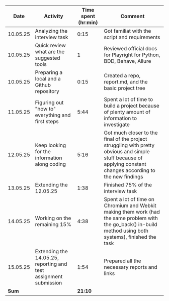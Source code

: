 | Date | Activity | Time spent (hr:min) | Comment |
| --- | --- | --- | --- |
| 10.05.25 | Analyzing the interview task | 0:15 | Got familiat with the script and requirements |
| 10.05.25 | Quick review what are the suggested tools | 1 | Reviewed official docs for Playright for Python, BDD, Behave, Allure |
| 10.05.25 | Preparing a local and a Github repository | 0:15 | Created a repo, report.md, and the basic project tree |
| 11.05.25 | Figuring out "how to" everything and first steps | 5:44 | Spent a lot of time to build a project because of plenty amount of information to investigate
| 12.05.25 | Keep looking for the information along coding | 5:16 | Got much closer to the final of the project struggling with pretty obvious and simple stuff because of applying constant changes according to the new findings
| 13.05.25 | Extending the 12.05.25 | 1:38 | Finished 75% of the interview task
| 14.05.25 | Working on the remaining 15% | 4:38 | Spent a lot of time on Chromium and Webkit making them work (had the same problem with the go_back() in-build method using both systems), finished the task
| 15.05.25 | Extending the 14.05.25, reporting and test assignment submission | 1:54 | Prepared all the necessary reports and links
| **Sum** | | **21:10** | |

